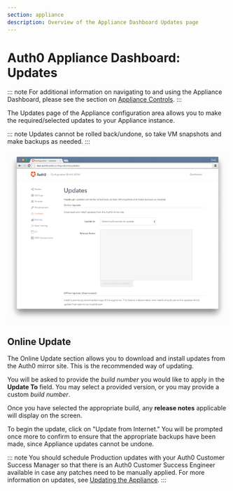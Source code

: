 ```yaml
---
section: appliance
description: Overview of the Appliance Dashboard Updates page
---
```


# Auth0 Appliance Dashboard: Updates

::: note
  For additional information on navigating to and using the Appliance Dashboard, please see the section on [Appliance Controls](/appliance/dashboard#appliance-controls).
:::

The Updates page of the Appliance configuration area allows you to make the required/selected updates to your Appliance instance.

::: note
  Updates cannot be rolled back/undone, so take VM snapshots and make backups as needed.
:::

![](/media/articles/appliance/dashboard/updates.png)

## Online Update
The Online Update section allows you to download and install updates from the Auth0 mirror site. This is the recommended way of updating.

You will be asked to provide the *build number* you would like to apply in the **Update To** field. You may select a provided version, or you may provide a custom *build number*.

Once you have selected the appropriate build, any **release notes** applicable will display on the screen.

To begin the update, click on "Update from Internet." You will be prompted once more to confirm to ensure that the appropriate backups have been made, since Appliance updates cannot be undone.

::: note
You should schedule Production updates with your Auth0 Customer Success Manager so that there is an Auth0 Customer Success Engineer available in case any patches need to be manually applied. For more information on updates, see [Updating the Appliance](/appliance/admin/updating-the-appliance).
:::
